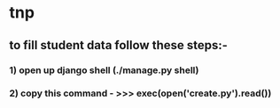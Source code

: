 # tnp
## to fill student data follow these steps:-
### 1) open up django shell (./manage.py shell)
### 2) copy this command - >>> exec(open('create.py').read())
